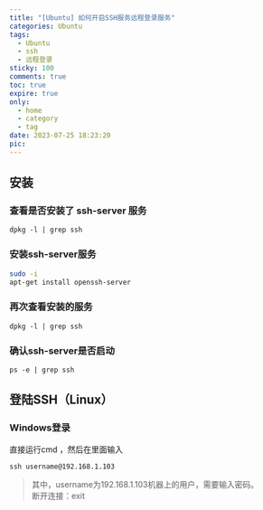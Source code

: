 ```yaml
---
title: "[Ubuntu] 如何开启SSH服务远程登录服务"
categories: Ubuntu
tags:
  - Ubuntu
  - ssh
  - 远程登录
sticky: 100
comments: true
toc: true
expire: true
only:
  - home
  - category
  - tag
date: 2023-07-25 18:23:20
pic:
---
```


## 安装

### 查看是否安装了 ssh-server 服务
```
dpkg -l | grep ssh
```

### 安装ssh-server服务

```sh
sudo -i
apt-get install openssh-server
```

### 再次查看安装的服务
```
dpkg -l | grep ssh

```

### 确认ssh-server是否启动

```
ps -e | grep ssh
```

## 登陆SSH（Linux）

### Windows登录

直接运行cmd ，然后在里面输入
```
ssh username@192.168.1.103
```
> 其中，username为192.168.1.103机器上的用户，需要输入密码。  
> 断开连接：exit

